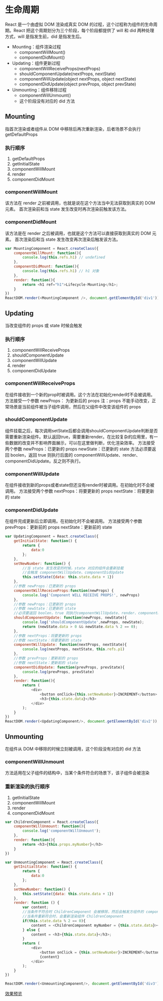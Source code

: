 # 生命周期
React 是一个由虚拟 DOM 渲染成真实 DOM 的过程，这个过程称为组件的生命周期。React 把这个周期划分为三个阶段，每个阶段都提供了 will 和 did 两种处理方式，will 是指发生前，did 是指发生后。
- Mounting：组件渲染过程
    - componentWillMount()
    - componentDidMount()
- Updating：组件更新过程
    - componentWillReceiveProps(nextProps) 
    - shouldComponentUpdate(nextProps, nextState) 
    - componentWillUpdate(object nextProps, object nextState) 
    - componentDidUpdate(object prevProps, object prevState) 
- Unmounting：组件移除过程
    - componentWillUnmount()
    - 这个阶段没有对应的 did 方法

## Mounting
指首次渲染或者组件从 DOM 中移除后再次重新渲染，后者场景不会执行 getDefaultProps
### 执行顺序
1. getDefaultProps
2. getInitialState
3. componentWillMount
4. render
5. componentDidMount
### componentWillMount
该方法在 render 之前被调用，也就是说在这个方法当中无法获取到真实的 DOM 元素。
首次渲染前和当 state 发生改变时再次渲染前触发该方法。
### componentDidMount
该方法是在 render 之后被调用，也就是这个方法可以直接获取到真实的 DOM 元素。
首次渲染后和当 state 发生改变再次渲染后触发该方法。
```javascript
var MountingComponent = React.createClass({
    componentWillMount: function(){
        console.log(this.refs.h1) // undefined
    },
    componentDidMount: function(){
        console.log(this.refs.h1) // h1 对象
    },
    render: function(){
        return <h1 ref="h1">Lifecycle-Mounting</h1>;
    }                
})
ReactDOM.render(<MountingComponent />, document.getElementById('div1'));
```
## Updating
当改变组件的 props 或 state 时候会触发
### 执行顺序
1. componentWillReceiveProps
2. shouldComponentUpdate
3. componentWillUpdate
4. render
5. componentDidUpdate
### componentWillReceiveProps
在组件接收到一个新的prop时被调用。这个方法在初始化render时不会被调用。
方法接受一个参数
newProps： 为更新后的 props
注：props 不能手动改变，正常场景是当前组件被当子组件调用，然后在父组件中改变该组件的 props
### shouldComponentUpdate
组件挂载之后，每次调用setState后都会调用shouldComponentUpdate判断是否需要重新渲染组件。默认返回true，需要重新render。在比较复杂的应用里，有一些数据的改变并不影响界面展示，可以在这里做判断，优化渲染效率。
方法接受两个参数
newProps：已更新的 props
newState：已更新的 state
方法必须要返回 boolen，返回 true 则执行后面的 componentWillUpdate、render、componentDidUpdate。反之则不执行。
### componentWillUpdate
在组件接收到新的props或者state但还没有render时被调用。在初始化时不会被调用。
方法接受两个参数
nextProps：将要更新的 props
nextState：将要更新的 state
### componentDidUpdate
在组件完成更新后立即调用。在初始化时不会被调用。
方法接受两个参数
prevProps：更新前的 props
nextState：更新前的 state
```javascript
var UpdatingComponent = React.createClass({
    getInitialState: function() {
        return {
            data:0
        };
    },           
    setNewNumber: function() {
        //当 state 发生改变的时候，state 对应的组件会重新挂载
        //会触发 componentWillUpdate、componentDidUpdate
        this.setState({data: this.state.data + 1})
    },
    //参数 newProps：已更新的 props
    componentWillReceiveProps:function(newProps) {
        console.log('Component WILL RECEIVE PROPS!', newProps)
    },        
    //参数 newProps：已更新的 props
    //参数 newState：已更新的 state  
    //必须要返回 boolen，true 则执行componentWillUpdate、render、componentDidUpdate。反之则不执行。
    shouldComponentUpdate: function(newProps, newState){
        console.log('shouldComponentUpdate',newProps, newState);
        return (newState.data > 0 && newState.data % 2 == 0);
    },                          
    //参数 nextProps：将要更新的 props
    //参数 nextState：将要更新的 state
    componentWillUpdate: function(nextProps, nextState){
        console.log(nextProps, nextState, this.refs.p1)
    },
    //参数 prevProps：更新前的 props
    //参数 nextState：更新前的 state                
    componentDidUpdate: function(prevProps, prevState){
        console.log(prevProps, prevState) 
    },
    render: function(){
        return (
            <div>
                <button onClick={this.setNewNumber}>INCREMENT</button>
                <h3>{this.state.data}</h3>
            </div>
        );
    }                
})
ReactDOM.render(<UpdatingComponent/>, document.getElementById('div2'));
```
## Unmounting
在组件从 DOM 中移除的时候立刻被调用，这个阶段没有对应的 did 方法
### componentWillUnmount
方法适用在父子组件的结构中，当某个条件符合的场景下，该子组件会被渲染
### 重新渲染的执行顺序
1. getInitialState
2. componentWillMount
3. render
4. componentDidMount
```javascript
var ChildrenComponent = React.createClass({
    componentWillUnmount: function(){
        console.log('componentWillUnmount');
    },
    render: function(){
        return <h3>{this.props.myNumber}</h3>
    }
})

var UnmountingComponent = React.createClass({
    getInitialState: function() {
        return {
            data:0
        };
    },
    setNewNumber: function() {
        this.setState({data: this.state.data + 1})
    },
    render: function () {
        var content;
        //当条件不符合时 ChildrenComponent 会被移除，然后会触发方组件的 componentWillUnmount 方法
        //当条件重新符合时，会重新渲染组件 ChildrenComponent
        if(this.state.data % 2 == 0){
            content = <ChildrenComponent myNumber = {this.state.data}></ChildrenComponent>;
        } else {
            content = <h3>{this.state.data}</h3>;
        }
        return (
            <div>
                <button onClick = {this.setNewNumber}>INCREMENT</button>
                {content}
            </div>
        );
    }
})

ReactDOM.render(<UnmountingComponent/>, document.getElementById('div3'));
```
[效果预览](https://wscats.github.io/react/component/src/lifecycle/lifecycle.html)
